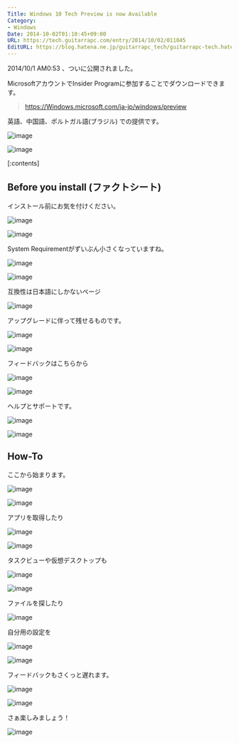 ```yaml
---
Title: Windows 10 Tech Preview is now Available
Category:
- Windows
Date: 2014-10-02T01:10:45+09:00
URL: https://tech.guitarrapc.com/entry/2014/10/02/011045
EditURL: https://blog.hatena.ne.jp/guitarrapc_tech/guitarrapc-tech.hatenablog.com/atom/entry/8454420450066788987
---
```


2014/10/1 AM0:53 、ついに公開されました。

MicrosoftアカウントでInsider Programに参加することでダウンロードできます。

> https://Windows.microsoft.com/ja-jp/windows/preview

英語、中国語、ポルトガル語(ブラジル) での提供です。

![image](https://cdn-ak.f.st-hatena.com/images/fotolife/g/guitarrapc_tech/20141002/20141002005734.png)

![image](https://cdn-ak.f.st-hatena.com/images/fotolife/g/guitarrapc_tech/20141002/20141002011213.png)


[:contents]

## Before you install (ファクトシート)

インストール前にお気を付けください。

![image](https://cdn-ak.f.st-hatena.com/images/fotolife/g/guitarrapc_tech/20141002/20141002005841.png)

![image](https://cdn-ak.f.st-hatena.com/images/fotolife/g/guitarrapc_tech/20141002/20141002010348.png)


System Requirementがずいぶん小さくなっていますね。

![image](https://cdn-ak.f.st-hatena.com/images/fotolife/g/guitarrapc_tech/20141002/20141002005918.png)

![image](https://cdn-ak.f.st-hatena.com/images/fotolife/g/guitarrapc_tech/20141002/20141002010402.png)

互換性は日本語にしかないページ

![image](https://cdn-ak.f.st-hatena.com/images/fotolife/g/guitarrapc_tech/20141002/20141002010418.png)


アップグレードに伴って残せるものです。

![image](https://cdn-ak.f.st-hatena.com/images/fotolife/g/guitarrapc_tech/20141002/20141002005950.png)

![image](https://cdn-ak.f.st-hatena.com/images/fotolife/g/guitarrapc_tech/20141002/20141002010500.png)


フィードバックはこちらから

![image](https://cdn-ak.f.st-hatena.com/images/fotolife/g/guitarrapc_tech/20141002/20141002010024.png)

![image](https://cdn-ak.f.st-hatena.com/images/fotolife/g/guitarrapc_tech/20141002/20141002010514.png)


ヘルプとサポートです。

![image](https://cdn-ak.f.st-hatena.com/images/fotolife/g/guitarrapc_tech/20141002/20141002010042.png)

![image](https://cdn-ak.f.st-hatena.com/images/fotolife/g/guitarrapc_tech/20141002/20141002010528.png)


## How-To

ここから始まります。

![image](https://cdn-ak.f.st-hatena.com/images/fotolife/g/guitarrapc_tech/20141002/20141002010134.png)

![image](https://cdn-ak.f.st-hatena.com/images/fotolife/g/guitarrapc_tech/20141002/20141002010611.png)


アプリを取得したり

![image](https://cdn-ak.f.st-hatena.com/images/fotolife/g/guitarrapc_tech/20141002/20141002010629.png)

![image](https://cdn-ak.f.st-hatena.com/images/fotolife/g/guitarrapc_tech/20141002/20141002010642.png)

タスクビューや仮想デスクトップも

![image](https://cdn-ak.f.st-hatena.com/images/fotolife/g/guitarrapc_tech/20141002/20141002010708.png)

![image](https://cdn-ak.f.st-hatena.com/images/fotolife/g/guitarrapc_tech/20141002/20141002010728.png)

ファイルを探したり

![image](https://cdn-ak.f.st-hatena.com/images/fotolife/g/guitarrapc_tech/20141002/20141002010754.png)

自分用の設定を

![image](https://cdn-ak.f.st-hatena.com/images/fotolife/g/guitarrapc_tech/20141002/20141002010813.png)

![image](https://cdn-ak.f.st-hatena.com/images/fotolife/g/guitarrapc_tech/20141002/20141002010825.png)



フィードバックもさくっと遅れます。

![image](https://cdn-ak.f.st-hatena.com/images/fotolife/g/guitarrapc_tech/20141002/20141002010913.png)

![image](https://cdn-ak.f.st-hatena.com/images/fotolife/g/guitarrapc_tech/20141002/20141002010944.png)

さぁ楽しみましょう！

![image](https://cdn-ak.f.st-hatena.com/images/fotolife/g/guitarrapc_tech/20141002/20141002011359.png)
